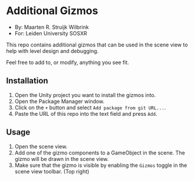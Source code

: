 # Additional Gizmos
- By: Maarten R. Struijk Wilbrink
- For: Leiden University SOSXR

This repo contains additional gizmos that can be used in the scene view to help with level design and debugging.

Feel free to add to, or modify, anything you see fit.


## Installation
1. Open the Unity project you want to install the gizmos into.
2. Open the Package Manager window.
3. Click on the `+` button and select `Add package from git URL...`.
4. Paste the URL of this repo into the text field and press `Add`.

## Usage
1. Open the scene view.
2. Add one of the gizmo components to a GameObject in the scene. The gizmo will be drawn in the scene view.
3. Make sure that the gizmo is visible by enabling the `Gizmos` toggle in the scene view toolbar. (Top right)

